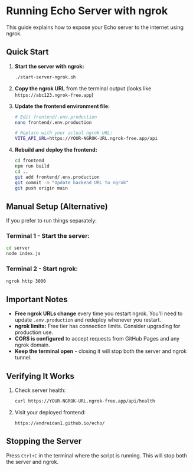 # Running Echo Server with ngrok

This guide explains how to expose your Echo server to the internet using ngrok.

## Quick Start

1. **Start the server with ngrok:**
   ```bash
   ./start-server-ngrok.sh
   ```

2. **Copy the ngrok URL** from the terminal output (looks like `https://abc123.ngrok-free.app`)

3. **Update the frontend environment file:**
   ```bash
   # Edit frontend/.env.production
   nano frontend/.env.production
   
   # Replace with your actual ngrok URL:
   VITE_API_URL=https://YOUR-NGROK-URL.ngrok-free.app/api
   ```

4. **Rebuild and deploy the frontend:**
   ```bash
   cd frontend
   npm run build
   cd ..
   git add frontend/.env.production
   git commit -m "Update backend URL to ngrok"
   git push origin main
   ```

## Manual Setup (Alternative)

If you prefer to run things separately:

### Terminal 1 - Start the server:
```bash
cd server
node index.js
```

### Terminal 2 - Start ngrok:
```bash
ngrok http 3000
```

## Important Notes

- **Free ngrok URLs change** every time you restart ngrok. You'll need to update `.env.production` and redeploy whenever you restart.
- **ngrok limits:** Free tier has connection limits. Consider upgrading for production use.
- **CORS is configured** to accept requests from GitHub Pages and any ngrok domain.
- **Keep the terminal open** - closing it will stop both the server and ngrok tunnel.

## Verifying It Works

1. Check server health:
   ```bash
   curl https://YOUR-NGROK-URL.ngrok-free.app/api/health
   ```

2. Visit your deployed frontend:
   ```
   https://andreidan1.github.io/echo/
   ```

## Stopping the Server

Press `Ctrl+C` in the terminal where the script is running. This will stop both the server and ngrok.
